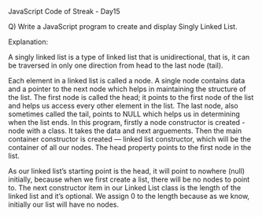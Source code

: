 JavaScript Code of Streak - Day15

Q) Write a JavaScript program to create and display Singly Linked List.

Explanation:

A singly linked list is a type of linked list that is unidirectional, that is, it can be traversed in only one direction from head to the last node (tail).

Each element in a linked list is called a node. A single node contains data and a pointer to the next node which helps in maintaining the structure of the list.
The first node is called the head; it points to the first node of the list and helps us access every other element in the list. The last node, also sometimes called the tail, points to NULL which helps us in determining when the list ends.
In this program, firstly a node constructor is created - node with a class. It takes the data and next arguements.
Then the main container constructor is created — linked list constructor, which will be the container of all our nodes.
The head property points to the first node in the list.

As our linked list’s starting point is the head, it will point to nowhere (null) initially, because when we first create a list, there will be no nodes to point to.
The next constructor item in our Linked List class is the length of the linked list and it’s optional. We assign 0 to the length because as we know, initially our list will have no nodes.
